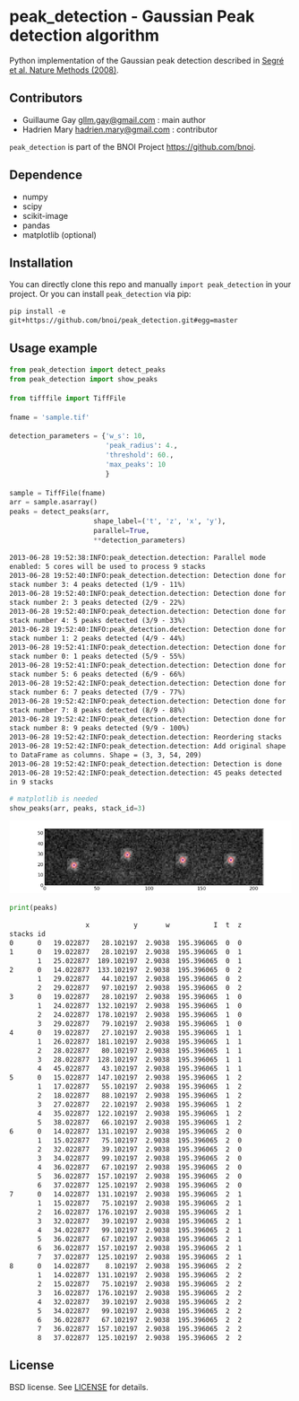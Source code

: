 peak_detection - Gaussian Peak detection algorithm
==================================================

Python implementation of the Gaussian peak detection described in
[Segré et al. Nature Methods (2008)](http://www.nature.com/nmeth/journal/v5/n8/full/nmeth.1233.html).

Contributors
------------

- Guillaume Gay <gllm.gay@gmail.com> : main author
- Hadrien Mary <hadrien.mary@gmail.com> : contributor

`peak_detection` is part of the BNOI Project <https://github.com/bnoi>.

Dependence
----------

- numpy
- scipy
- scikit-image
- pandas
- matplotlib (optional)

Installation
------------

You can directly clone this repo and manually `import peak_detection` in your
project. Or you can install `peak_detection` via pip:

    pip install -e git+https://github.com/bnoi/peak_detection.git#egg=master

Usage example
--------------

```python
from peak_detection import detect_peaks
from peak_detection import show_peaks

from tifffile import TiffFile

fname = 'sample.tif'

detection_parameters = {'w_s': 10,
                        'peak_radius': 4.,
                        'threshold': 60.,
                        'max_peaks': 10
                        }

sample = TiffFile(fname)
arr = sample.asarray()
peaks = detect_peaks(arr,
                     shape_label=('t', 'z', 'x', 'y'),
                     parallel=True,
                     **detection_parameters)
```

```
2013-06-28 19:52:38:INFO:peak_detection.detection: Parallel mode enabled: 5 cores will be used to process 9 stacks
2013-06-28 19:52:40:INFO:peak_detection.detection: Detection done for stack number 3: 4 peaks detected (1/9 - 11%)
2013-06-28 19:52:40:INFO:peak_detection.detection: Detection done for stack number 2: 3 peaks detected (2/9 - 22%)
2013-06-28 19:52:40:INFO:peak_detection.detection: Detection done for stack number 4: 5 peaks detected (3/9 - 33%)
2013-06-28 19:52:40:INFO:peak_detection.detection: Detection done for stack number 1: 2 peaks detected (4/9 - 44%)
2013-06-28 19:52:41:INFO:peak_detection.detection: Detection done for stack number 0: 1 peaks detected (5/9 - 55%)
2013-06-28 19:52:41:INFO:peak_detection.detection: Detection done for stack number 5: 6 peaks detected (6/9 - 66%)
2013-06-28 19:52:42:INFO:peak_detection.detection: Detection done for stack number 6: 7 peaks detected (7/9 - 77%)
2013-06-28 19:52:42:INFO:peak_detection.detection: Detection done for stack number 7: 8 peaks detected (8/9 - 88%)
2013-06-28 19:52:42:INFO:peak_detection.detection: Detection done for stack number 8: 9 peaks detected (9/9 - 100%)
2013-06-28 19:52:42:INFO:peak_detection.detection: Reordering stacks
2013-06-28 19:52:42:INFO:peak_detection.detection: Add original shape to DataFrame as columns. Shape = (3, 3, 54, 209)
2013-06-28 19:52:42:INFO:peak_detection.detection: Detection is done
2013-06-28 19:52:42:INFO:peak_detection.detection: 45 peaks detected in 9 stacks
```

```python
# matplotlib is needed
show_peaks(arr, peaks, stack_id=3)
```

![Outlined peaks](examples/outlined_peaks.png "Outlined peaks")


```python
print(peaks)
```

```
                   x           y       w           I  t  z
stacks id
0      0   19.022877   28.102197  2.9038  195.396065  0  0
1      0   19.022877   28.102197  2.9038  195.396065  0  1
       1   25.022877  189.102197  2.9038  195.396065  0  1
2      0   14.022877  133.102197  2.9038  195.396065  0  2
       1   29.022877   44.102197  2.9038  195.396065  0  2
       2   29.022877   97.102197  2.9038  195.396065  0  2
3      0   19.022877   28.102197  2.9038  195.396065  1  0
       1   24.022877  132.102197  2.9038  195.396065  1  0
       2   24.022877  178.102197  2.9038  195.396065  1  0
       3   29.022877   79.102197  2.9038  195.396065  1  0
4      0   19.022877   27.102197  2.9038  195.396065  1  1
       1   26.022877  181.102197  2.9038  195.396065  1  1
       2   28.022877   80.102197  2.9038  195.396065  1  1
       3   28.022877  128.102197  2.9038  195.396065  1  1
       4   45.022877   43.102197  2.9038  195.396065  1  1
5      0   15.022877  147.102197  2.9038  195.396065  1  2
       1   17.022877   55.102197  2.9038  195.396065  1  2
       2   18.022877   88.102197  2.9038  195.396065  1  2
       3   27.022877   22.102197  2.9038  195.396065  1  2
       4   35.022877  122.102197  2.9038  195.396065  1  2
       5   38.022877   66.102197  2.9038  195.396065  1  2
6      0   14.022877  131.102197  2.9038  195.396065  2  0
       1   15.022877   75.102197  2.9038  195.396065  2  0
       2   32.022877   39.102197  2.9038  195.396065  2  0
       3   34.022877   99.102197  2.9038  195.396065  2  0
       4   36.022877   67.102197  2.9038  195.396065  2  0
       5   36.022877  157.102197  2.9038  195.396065  2  0
       6   37.022877  125.102197  2.9038  195.396065  2  0
7      0   14.022877  131.102197  2.9038  195.396065  2  1
       1   15.022877   75.102197  2.9038  195.396065  2  1
       2   16.022877  176.102197  2.9038  195.396065  2  1
       3   32.022877   39.102197  2.9038  195.396065  2  1
       4   34.022877   99.102197  2.9038  195.396065  2  1
       5   36.022877   67.102197  2.9038  195.396065  2  1
       6   36.022877  157.102197  2.9038  195.396065  2  1
       7   37.022877  125.102197  2.9038  195.396065  2  1
8      0   14.022877    8.102197  2.9038  195.396065  2  2
       1   14.022877  131.102197  2.9038  195.396065  2  2
       2   15.022877   75.102197  2.9038  195.396065  2  2
       3   16.022877  176.102197  2.9038  195.396065  2  2
       4   32.022877   39.102197  2.9038  195.396065  2  2
       5   34.022877   99.102197  2.9038  195.396065  2  2
       6   36.022877   67.102197  2.9038  195.396065  2  2
       7   36.022877  157.102197  2.9038  195.396065  2  2
       8   37.022877  125.102197  2.9038  195.396065  2  2

```

License
-------

BSD license. See [LICENSE](https://github.com/bnoi/peak_detection/blob/master/LICENSE) for details.

